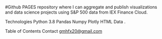 #Github PAGES repository where I can aggregate and publish visualizations and data science projects using S&P 500 data from IEX Finance Cloud.

Technologies
Python 3.8
Pandas
Numpy
Plotly
HTML
Data
.

Table of Contents
Contact
gmhfx20@gmail.com
